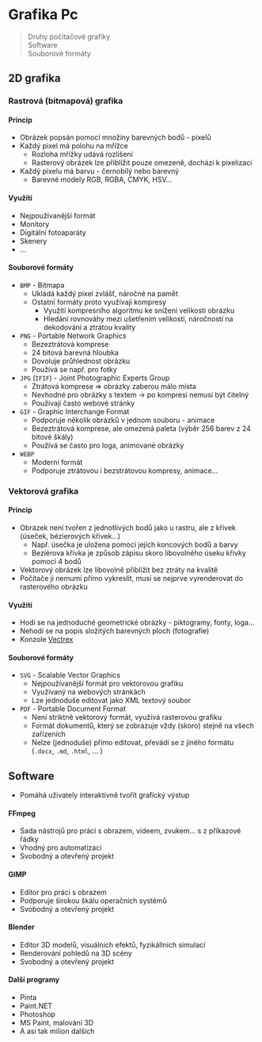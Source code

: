 # Grafika Pc

> Druhy počítačové grafiky \
> Software \
> Souborové formáty

## 2D grafika

### Rastrová (bitmapová) grafika

#### Princip

- Obrázek popsán pomocí množiny barevných bodů - pixelů
- Každý pixel má polohu na mřížce
  - Rozloha mřížky udává rozlišení
  - Rasterový obrázek lze přiblížit pouze omezeně, dochází k pixelizaci
- Každý pixelu má barvu - černobílý nebo barevný
  - Barevné modely RGB, RGBA, CMYK, HSV...

#### Využítí

- Nejpoužívanější formát
- Monitory
- Digitální fotoaparáty
- Skenery
- ...

#### Souborové formáty

- `BMP` - Bitmapa
  - Ukládá každý pixel zvlášť, náročné na pamět
  - Ostatní formáty proto využívají kompresy
    - Využití kompresního algoritmu ke snížení velikosti obrázku
    - Hledání rovnováhy mezi ušetřením velikosti, náročností na dekodování a ztrátou kvality
- `PNG` - Portable Network Graphics
  - Bezeztrátová komprese
  - 24 bitová barevná hloubka
  - Dovoluje průhlednost obrázku
  - Používá se např. pro fotky
- `JPG` (`IFIF`) - Joint Photographic Experts Group
  - Ztrátová komprese => obrázky zaberou málo místa
  - Nevhodné pro obrázky s textem -> po kompresi nemusí být čitelný
  - Používají často webové stránky
- `GIF` - Graphic Interchange Format
  - Podporuje několik obrázků v jednom souboru - animace
  - Bezeztrátová komprese, ale omezená paleta (výběr 256 barev z 24 bitové škály)
  - Používá se často pro loga, animované obrázky
- `WEBP`
  - Moderní formát
  - Podporuje ztrátovou i bezstrátovou kompresy, animace...

### Vektorová grafika

#### Princip

- Obrázek není tvořen z jednotlivých bodů jako u rastru, ale z křivek (úseček, bézierových křivek...)
  - Např. úsečka je uložena pomocí jejich koncových bodů a barvy
  - Beziérova křivka je způsob zápisu skoro libovolného úseku křivky pomocí 4 bodů
- Vektorový obrázek lze libovolně přiblížit bez ztráty na kvalitě
- Počítače ji nemumí přímo vykreslit, musí se nejprve vyrenderovat do rasterového obrázku

#### Využití

- Hodí se na jednoduché geometrické obrázky - piktogramy, fonty, loga...
- Nehodí se na popis složitých barevných ploch (fotografie)
- Konzole [Vectrex](https://en.wikipedia.org/wiki/Vectrex)

#### Souborové formáty

- `SVG` - Scalable Vector Graphics
  - Nejpoužívanější formát pro vektorovou grafiku
  - Využívaný na webových stránkách
  - Lze jednoduše editovat jako XML textový soubor
- `PDF` - Portable Document Format
  - Není striktně vektorový formát, využívá rasterovou grafiku
  - Formát dokumentů, který se zobrazuje vždy (skoro) stejně na všech zařízeních
  - Nelze (jednoduše) přímo editovat, převádí se z jiného formátu (`.docx`, `.md`, `.html`, ... )

## Software

- Pomáhá uživately interaktivně tvořít grafický výstup

#### FFmpeg

- Sada nástrojů pro práci s obrazem, videem, zvukem... s z příkazové řádky
- Vhodný pro automatizaci
- Svobodný a otevřený projekt

#### GIMP

- Editor pro práci s obrazem
- Podporuje širokou škálu operačních systémů
- Svobodný a otevřený projekt

#### Blender

- Editor 3D modelů, visuálních efektů, fyzikállních simulací
- Renderování pohledů na 3D scény
- Svobodný a otevřený projekt

#### Další programy

- Pinta
- Paint.NET
- Photoshop
- MS Paint, malování 3D
- A asi tak milion dalších

